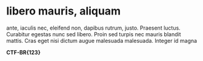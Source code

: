 # libero mauris, aliquam

ante, iaculis nec, eleifend non, dapibus rutrum, justo. Praesent luctus. Curabitur egestas nunc sed libero. Proin sed turpis nec mauris blandit mattis. Cras eget nisi dictum augue malesuada malesuada. Integer id magna

**CTF-BR{123}**
